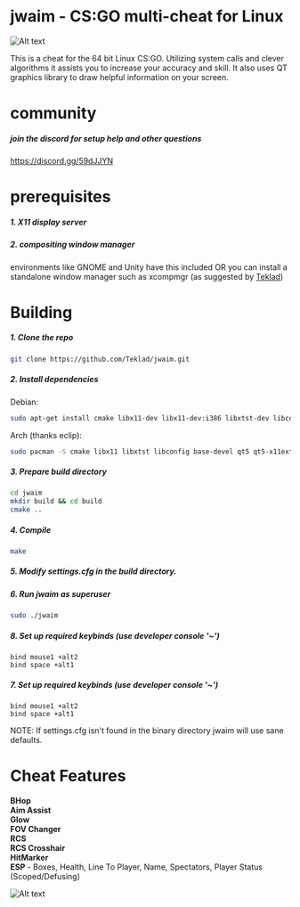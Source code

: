 # jwaim - CS:GO multi-cheat for Linux
![Alt text](https://i.imgur.com/xmjycBr.jpg "another screenshot")

This is a cheat for the 64 bit Linux CS:GO. Utilizing system calls and clever algorithms it assists you to increase your accuracy and skill. It also uses QT graphics library to draw helpful information on your screen.
# community
##### join the discord for setup help and other questions
https://discord.gg/59dJJYN
# prerequisites
##### 1. X11 display server

##### 2. compositing window manager 
environments like GNOME and Unity have this included OR you can install a standalone window manager such as xcompmgr (as suggested by [Teklad](https://github.com/Teklad))
# Building
##### 1. Clone the repo
```bash
git clone https://github.com/Teklad/jwaim.git
```
##### 2. Install dependencies
Debian:
```bash
sudo apt-get install cmake libx11-dev libx11-dev:i386 libxtst-dev libconfig++-dev build-essential qt5-default libqt5x11extras5-dev
```
  Arch (thanks eclip):
```bash
sudo pacman -S cmake libx11 libxtst libconfig base-devel qt5 qt5-x11extras
```

##### 3. Prepare build directory
```bash
cd jwaim
mkdir build && cd build
cmake ..
```

##### 4. Compile
```bash
make
```

##### 5. Modify settings.cfg in the build directory.

##### 6. Run jwaim as superuser

```bash 
sudo ./jwaim
```
##### 8. Set up required keybinds (use developer console '~')
```
bind mouse1 +alt2
bind space +alt1
```

##### 7. Set up required keybinds (use developer console '~')
```
bind mouse1 +alt2
bind space +alt1
```


NOTE:
If settings.cfg isn't found in the binary directory jwaim will use sane defaults.
# Cheat Features
**BHop  
Aim Assist  
Glow  
FOV Changer  
RCS  
RCS Crosshair  
HitMarker  
ESP** - Boxes, Health, Line To Player, Name, Spectators, Player Status (Scoped/Defusing)

![Alt text](http://i.imgur.com/g2IU45i.jpg "screenshot")
